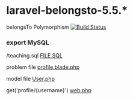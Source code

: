 # laravel-belongsto-5.5.\*

belongsTo Polymorphism
[![Build Status](https://travis-ci.org/laravel/lumen-framework.svg)](https://github.com/yogithesymbian/laravel-belongsto)

### export MySQL

/teaching.sql [FILE SQL](https://github.com/yogithesymbian/laravel-belongsto/blob/master/teaching.sql)

problem file [profile.blade.php](https://github.com/yogithesymbian/laravel-belongsto/blob/master/resources/views/user/profile.blade.php)

model file [User.php](https://github.com/yogithesymbian/laravel-belongsto/blob/master/app/User.php)

get('profile/{username}') [web.php](https://github.com/yogithesymbian/laravel-belongsto/blob/master/routes/web.php)
